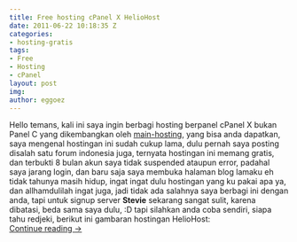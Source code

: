 ```yaml
---
title: Free hosting cPanel X HelioHost
date: 2011-06-22 10:18:35 Z
categories:
- hosting-gratis
tags:
- Free
- Hosting
- cPanel
layout: post
img: 
author: eggoez
---
```


<p>Hello temans, kali ini saya ingin berbagi hosting berpanel cPanel X bukan Panel C yang dikembangkan oleh <a href="http://blog.myciut.tk/2011/03/apa-itu-main-hostingcom.html">main-hosting</a>, yang bisa anda dapatkan, saya mengenal hostingan ini sudah cukup lama, dulu pernah saya posting disalah satu forum indonesia juga, ternyata hostingan ini memang gratis, dan terbukti 8 bulan akun saya tidak suspended ataupun error, padahal saya jarang login, dan baru saja saya membuka halaman blog lamaku eh tidak tahunya masih hidup, ingat ingat dulu hostingan yang ku pakai apa ya, dan allhamdulilah ingat juga, jadi tidak ada salahnya saya berbagi ini dengan anda, tapi untuk signup server <strong>Stevie</strong> sekarang sangat sulit, karena dibatasi, beda sama saya dulu, :D tapi silahkan anda coba sendiri, siapa tahu redjeki, berikut ini gambaran hostingan HelioHost:<br>
<a href="http://blog.myciut.tk/2011/06/hosting-gratis-cpanel-x-dari-heliohost.html">Continue reading →</a></p>
